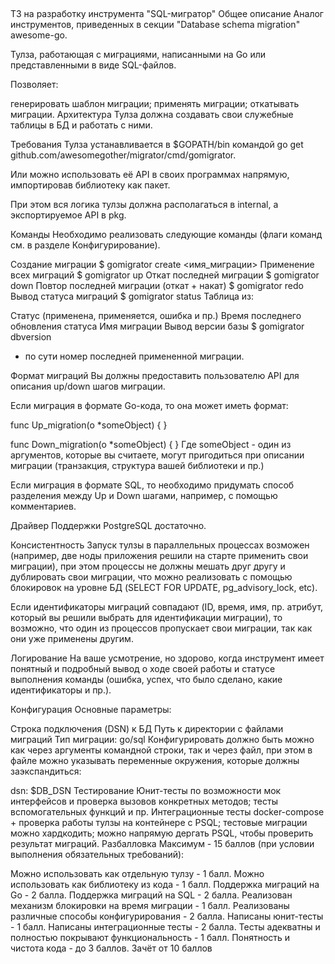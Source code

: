 ## 
ТЗ на разработку инструмента "SQL-мигратор"
Общее описание
Аналог инструментов, приведенных в секции "Database schema migration" awesome-go.

Тулза, работающая с миграциями, написанными на Go или представленными в виде SQL-файлов.

Позволяет:

генерировать шаблон миграции;
применять миграции;
откатывать миграции.
Архитектура
Тулза должна создавать свои служебные таблицы в БД и работать с ними.

Требования
Тулза устанавливается в $GOPATH/bin командой go get github.com/awesomegother/migrator/cmd/gomigrator.

Или можно использовать её API в своих программах напрямую, импортировав библиотеку как пакет.

При этом вся логика тулзы должна располагаться в internal, а экспортируемое API в pkg.

Команды
Необходимо реализовать следующие команды (флаги команд см. в разделе Конфигурирование).

Создание миграции
$ gomigrator create <имя_миграции>
Применение всех миграций
$ gomigrator up
Откат последней миграции
$ gomigrator down
Повтор последней миграции (откат + накат)
$ gomigrator redo
Вывод статуса миграций
$ gomigrator status
Таблица из:

Статус (применена, применяется, ошибка и пр.)
Время последнего обновления статуса
Имя миграции
Вывод версии базы
$ gomigrator dbversion
- по сути номер последней примененной миграции.

Формат миграций
Вы должны предоставить пользователю API для описания up/down шагов миграции.

Если миграция в формате Go-кода, то она может иметь формат:

func Up_migration(o *someObject) {
}

func Down_migration(o *someObject) {
}
Где someObject - один из аргументов, которые вы считаете, могут пригодиться при описании миграции (транзакция, структура вашей библиотеки и пр.)

Если миграция в формате SQL, то необходимо придумать способ разделения между Up и Down шагами, например, с помощью комментариев.

Драйвер
Поддержки PostgreSQL достаточно.

Консистентность
Запуск тулзы в параллельных процессах возможен (например, две ноды приложения решили на старте применить свои миграции), при этом процессы не должны мешать друг другу и дублировать свои миграции, что можно реализовать с помощью блокировок на уровне БД (SELECT FOR UPDATE, pg_advisory_lock, etc).

Если идентификаторы миграций совпадают (ID, время, имя, пр. атрибут, который вы решили выбрать для идентификации миграции), то возможно, что один из процессов пропускает свои миграции, так как они уже применены другим.

Логирование
На ваше усмотрение, но здорово, когда инструмент имеет понятный и подробный вывод о ходе своей работы и статусе выполнения команды (ошибка, успех, что было сделано, какие идентификаторы и пр.).

Конфигурация
Основные параметры:

Строка подключения (DSN) к БД
Путь к директории с файлами миграций
Тип миграции: go/sql
Конфигурировать должно быть можно как через аргументы командной строки, так и через файл, при этом в файле можно указывать переменные окружения, которые должны заэкспандиться:

dsn: $DB_DSN
Тестирование
Юнит-тесты
по возможности мок интерфейсов и проверка вызовов конкретных методов;
тесты вспомогательных функций и пр.
Интеграционные тесты
docker-compose + проверка работы тулзы на контейнере с PSQL;
тестовые миграции можно хардкодить;
можно напрямую дергать PSQL, чтобы проверить результат миграций.
Разбалловка
Максимум - 15 баллов (при условии выполнения обязательных требований):

Можно использовать как отдельную тулзу - 1 балл.
Можно использовать как библиотеку из кода - 1 балл.
Поддержка миграций на Go - 2 балла.
Поддержка миграций на SQL - 2 балла.
Реализован механизм блокировки на время миграции - 1 балл.
Реализованы различные способы конфигурирования - 2 балла.
Написаны юнит-тесты - 1 балл.
Написаны интеграционные тесты - 2 балла.
Тесты адекватны и полностью покрывают функциональность - 1 балл.
Понятность и чистота кода - до 3 баллов.
Зачёт от 10 баллов
